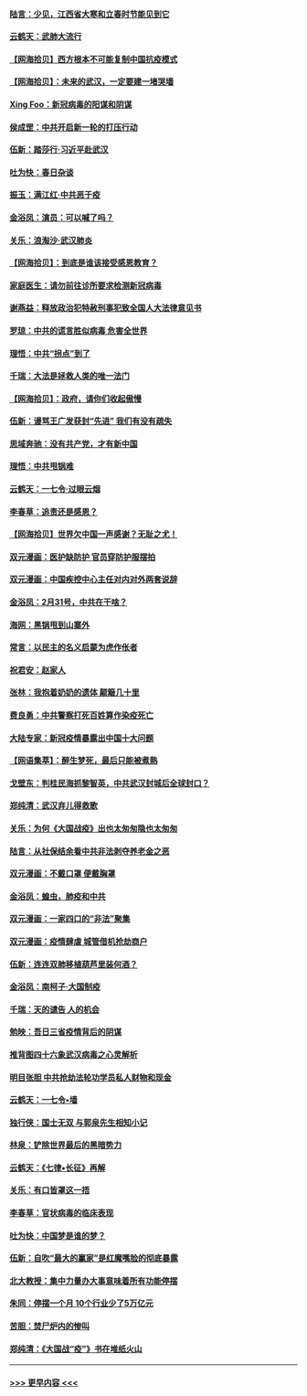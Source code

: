 #### [陆言：少见，江西省大寒和立春时节能见到它](../pages/nsc993/n11939983.md?t=03150031) 
#### [云鹤天：武肺大流行](../pages/nsc993/n11939902.md?t=03150031) 
#### [【网海拾贝】西方根本不可能复制中国抗疫模式](../pages/nsc993/n11939725.md?t=03150031) 
#### [【网海拾贝】：未来的武汉，一定要建一堵哭墙](../pages/nsc993/n11938684.md?t=03150031) 
#### [Xing Foo：新冠病毒的阳谋和阴谋](../pages/nsc993/n11936086.md?t=03150031) 
#### [侯成罡：中共开启新一轮的打压行动](../pages/nsc993/n11935730.md?t=03150031) 
#### [伍新：踏莎行‧习近平赴武汉](../pages/nsc993/n11935157.md?t=03150031) 
#### [吐为快：春日杂谈](../pages/nsc993/n11934776.md?t=03150031) 
#### [振玉：满江红‧中共恶于疫](../pages/nsc993/n11934647.md?t=03150031) 
#### [金浴凤：演员：可以喊了吗？](../pages/nsc993/n11934602.md?t=03150031) 
#### [关乐：浪淘沙·武汉肺炎](../pages/nsc993/n11931792.md?t=03150031) 
#### [【网海拾贝】：到底是谁该接受感恩教育？](../pages/nsc993/n11931552.md?t=03150031) 
#### [家庭医生：请勿前往诊所要求检测新冠病毒](../pages/nsc993/n11929190.md?t=03150031) 
#### [谢燕益：释放政治犯特赦刑事犯致全国人大法律意见书](../pages/nsc993/n11928978.md?t=03150031) 
#### [罗琼：中共的谎言胜似病毒 危害全世界](../pages/nsc993/n11922636.md?t=03150031) 
#### [理悟：中共“拐点”到了](../pages/nsc993/n11928496.md?t=03150031) 
#### [千瑞：大法是拯救人类的唯一法门](../pages/nsc993/n11927637.md?t=03150031) 
#### [【网海拾贝】：政府，请你们收起傲慢](../pages/nsc993/n11926932.md?t=03150031) 
#### [伍新：谩骂王广发获封“先进” 我们有没有疏失](../pages/nsc993/n11926101.md?t=03150031) 
#### [思域奔驰：没有共产党，才有新中国](../pages/nsc993/n11926058.md?t=03150031) 
#### [理悟：中共甩锅难](../pages/nsc993/n11925355.md?t=03150031) 
#### [云鹤天：一七令·过眼云烟](../pages/nsc993/n11925284.md?t=03150031) 
#### [李春草：追责还是感恩？](../pages/nsc993/n11925274.md?t=03150031) 
#### [【网海拾贝】世界欠中国一声感谢？无耻之尤！](../pages/nsc993/n11925239.md?t=03150031) 
#### [双元漫画：医护缺防护 官员穿防护服摆拍](../pages/nsc993/n11923899.md?t=03150031) 
#### [双元漫画：中国疾控中心主任对内对外两套说辞](../pages/nsc993/n11921994.md?t=03150031) 
#### [金浴凤：2月31号，中共在干啥？](../pages/nsc993/n11922706.md?t=03150031) 
#### [海网：黑锅甩到山寨外](../pages/nsc993/n11922688.md?t=03150031) 
#### [常言：以民主的名义启蒙为虎作伥者](../pages/nsc993/n11922217.md?t=03150031) 
#### [祝君安：赵家人](../pages/nsc993/n11922209.md?t=03150031) 
#### [张林：我抱着奶奶的遗体 颠簸几十里](../pages/nsc993/n11920945.md?t=03150031) 
#### [费良勇：中共警察打死百姓算作染疫死亡](../pages/nsc993/n11919264.md?t=03150031) 
#### [大陆专家：新冠疫情暴露出中国十大问题](../pages/nsc993/n11919187.md?t=03150031) 
#### [【网语集萃】：醉生梦死，最后只能被煮熟](../pages/nsc993/n11918994.md?t=03150031) 
#### [戈壁东：判桂民海抓黎智英，中共武汉封城后全球封口？](../pages/nsc993/n11917982.md?t=03150031) 
#### [郑纯清：武汉弃儿得救歌](../pages/nsc993/n11917881.md?t=03150031) 
#### [关乐：为何《大国战疫》出也太匆匆隐也太匆匆](../pages/nsc993/n11917792.md?t=03150031) 
#### [陆言：从社保结余看中共非法剥夺养老金之恶](../pages/nsc993/n11917084.md?t=03150031) 
#### [双元漫画：不戴口罩 便戴胸罩](../pages/nsc993/n11916447.md?t=03150031) 
#### [金浴凤：蝗虫，肺疫和中共](../pages/nsc993/n11916904.md?t=03150031) 
#### [双元漫画：一家四口的“非法”聚集](../pages/nsc993/n11916378.md?t=03150031) 
#### [双元漫画：疫情肆虐 城管借机抢劫商户](../pages/nsc993/n11916310.md?t=03150031) 
#### [伍新：连连双肺移植葫芦里装何酒？](../pages/nsc993/n11913667.md?t=03150031) 
#### [金浴凤：南柯子·大国制疫](../pages/nsc993/n11913657.md?t=03150031) 
#### [千瑞：天的谴告  人的机会](../pages/nsc993/n11913309.md?t=03150031) 
#### [勉映：吾日三省疫情背后的阴谋](../pages/nsc993/n11913079.md?t=03150031) 
#### [推背图四十六象武汉病毒之心灵解析](../pages/nsc993/n11911761.md?t=03150031) 
#### [明目张胆 中共抢劫法轮功学员私人财物和现金](../pages/nsc993/n11910262.md?t=03150031) 
#### [云鹤天：一七令▪墙](../pages/nsc993/n11910627.md?t=03150031) 
#### [独行侠：国士无双 与郭泉先生相知小记](../pages/nsc993/n11910613.md?t=03150031) 
#### [林泉：铲除世界最后的黑暗势力](../pages/nsc993/n11909320.md?t=03150031) 
#### [云鹤天：《七律▪长征》再解](../pages/nsc993/n11909327.md?t=03150031) 
#### [关乐：有口皆罩这一捂](../pages/nsc993/n11908393.md?t=03150031) 
#### [李春草：官状病毒的临床表现](../pages/nsc993/n11908339.md?t=03150031) 
#### [吐为快：中国梦是谁的梦？](../pages/nsc993/n11906564.md?t=03150031) 
#### [伍新：自吹“最大的赢家”是红魔嘴脸的彻底暴露](../pages/nsc993/n11906407.md?t=03150031) 
#### [北大教授：集中力量办大事意味着所有功能停摆](../pages/nsc993/n11904800.md?t=03150031) 
#### [朱同：停摆一个月 10个行业少了5万亿元](../pages/nsc993/n11904498.md?t=03150031) 
#### [苦胆：焚尸炉内的惨叫](../pages/nsc993/n11904479.md?t=03150031) 
#### [郑纯清：《大国战“疫”》书在堆纸火山](../pages/nsc993/n11904450.md?t=03150031) 

----
#### [ >>> 更早内容 <<< ](../indexes/nsc993-earlier.md)
